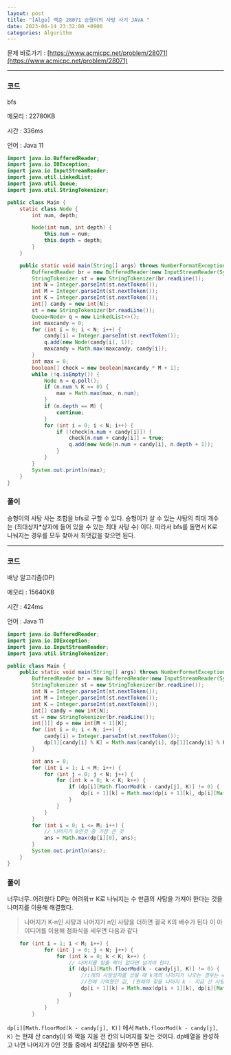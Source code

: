 ```yaml
---
layout: post
title: "[Algo] 백준 28071 승형이의 사탕 사기 JAVA "
date: 2023-06-14 23:32:00 +0900
categories: Algorithm
---
```


문제 바로가기 : [https://www.acmicpc.net/problem/28071](https://www.acmicpc.net/problem/28071)

---

### 코드

bfs

메모리 : 22780KB

시간 : 336ms

언어 : Java 11

```java
import java.io.BufferedReader;
import java.io.IOException;
import java.io.InputStreamReader;
import java.util.LinkedList;
import java.util.Queue;
import java.util.StringTokenizer;

public class Main {
    static class Node {
        int num, depth;

        Node(int num, int depth) {
            this.num = num;
            this.depth = depth;
        }
    }

    public static void main(String[] args) throws NumberFormatException, IOException {
        BufferedReader br = new BufferedReader(new InputStreamReader(System.in));
        StringTokenizer st = new StringTokenizer(br.readLine());
        int N = Integer.parseInt(st.nextToken());
        int M = Integer.parseInt(st.nextToken());
        int K = Integer.parseInt(st.nextToken());
        int[] candy = new int[N];
        st = new StringTokenizer(br.readLine());
        Queue<Node> q = new LinkedList<>();
        int maxcandy = 0;
        for (int i = 0; i < N; i++) {
            candy[i] = Integer.parseInt(st.nextToken());
            q.add(new Node(candy[i], 1));
            maxcandy = Math.max(maxcandy, candy[i]);
        }
        int max = 0;
        boolean[] check = new boolean[maxcandy * M + 1];
        while (!q.isEmpty()) {
            Node n = q.poll();
            if (n.num % K == 0) {
                max = Math.max(max, n.num);
            }
            if (n.depth == M) {
                continue;
            }
            for (int i = 0; i < N; i++) {
                if (!check[n.num + candy[i]]) {
                    check[n.num + candy[i]] = true;
                    q.add(new Node(n.num + candy[i], n.depth + 1));
                }
            }
        }
        System.out.println(max);
    }
}
```

### 풀이

승형이의 사탕 사는 조합을 bfs로 구할 수 있다.
승형이가 살 수 있는 사탕의 최대 개수는 (최대상자\*상자에 들어 있을 수 있는 최대 사탕 수) 이다.
따라서 bfs를 돌면서 K로 나눠지는 경우를 모두 찾아서 최댓값을 찾으면 된다.

---

### 코드

배낭 알고리즘(DP)

메모리 : 15640KB

시간 : 424ms

언어 : Java 11

```java
import java.io.BufferedReader;
import java.io.IOException;
import java.io.InputStreamReader;
import java.util.StringTokenizer;

public class Main {
    public static void main(String[] args) throws NumberFormatException, IOException {
        BufferedReader br = new BufferedReader(new InputStreamReader(System.in));
        StringTokenizer st = new StringTokenizer(br.readLine());
        int N = Integer.parseInt(st.nextToken());
        int M = Integer.parseInt(st.nextToken());
        int K = Integer.parseInt(st.nextToken());
        int[] candy = new int[N];
        st = new StringTokenizer(br.readLine());
        int[][] dp = new int[M + 1][K];
        for (int i = 0; i < N; i++) {
            candy[i] = Integer.parseInt(st.nextToken());
            dp[1][candy[i] % K] = Math.max(candy[i], dp[1][candy[i] % K]);
        }

        int ans = 0;
        for (int i = 1; i < M; i++) {
            for (int j = 0; j < N; j++) {
                for (int k = 0; k < K; k++) {
                    if (dp[i][Math.floorMod(k - candy[j], K)] != 0) {
                        dp[i + 1][k] = Math.max(dp[i + 1][k], dp[i][Math.floorMod(k - candy[j], K)] + candy[j]);
                    }
                }
            }
        }
        for (int i = 0; i <= M; i++) {
            // 나머지가 0인것 중 가장 큰 것
            ans = Math.max(dp[i][0], ans);
        }
        System.out.println(ans);
    }
}
```

### 풀이

너무너무..어려웠다 DP는 어려워ㅠ
K로 나눠지는 수 만큼의 사탕을 가져야 한다는 것을 나머지를 이용해 해결했다.

> 나머지가 K-n인 사탕과 나머지가 n인 사탕을 더하면 결국 K의 배수가 된다
> 이 아이디어를 이용해 점화식을 세우면 다음과 같다

```java
    for (int i = 1; i < M; i++) {
            for (int j = 0; j < N; j++) {
                for (int k = 0; k < K; k++) {
                    // 나머지를 맞출 짝이 없다면 넘겨야 한다.
                    if (dp[i][Math.floorMod(k - candy[j], K)] != 0) {
                        //i개의 사탕상자를 샀을 때 k개의 나머지가 나오는 경우는 =
                        //전에 기억했던 값, (현재의 찾을 나머지 k - 지금 산 사탕상자)%K + 지금 산 사탕상자   중 큰 값
                        dp[i + 1][k] = Math.max(dp[i + 1][k], dp[i][Math.floorMod(k - candy[j], K)] + candy[j]);
                    }
                }
            }
        }
```

`dp[i][Math.floorMod(k - candy[j], K)]` 에서 `Math.floorMod(k - candy[j], K)` 는 현재 산 candy[i] 와 짝을 지을 전 칸의 나머지를 찾는 것이다.
dp배열을 완성하고 나면 나머지가 0인 것들 중에서 최댓값을 찾아주면 된다.
